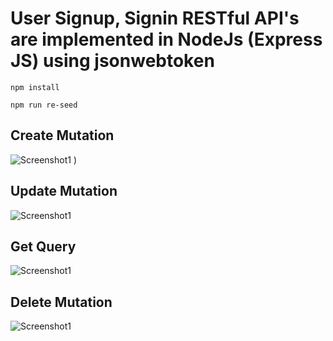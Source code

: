 # User Signup, Signin RESTful API's are implemented in NodeJs (Express JS) using jsonwebtoken

`npm install`

`npm run re-seed`

## Create Mutation
![Screenshot1](https://img001.prntscr.com/file/img001/y4eiXKbOST2Z1m4jg9qbdw.png)
)

## Update Mutation
![Screenshot1](https://img001.prntscr.com/file/img001/nXroN4ADTbmSA5R5j_pUUg.png)

## Get Query
![Screenshot1](https://img001.prntscr.com/file/img001/1wYyUkG5RzaicFvP9_ygGw.png)

## Delete Mutation
![Screenshot1](https://img001.prntscr.com/file/img001/Mkis6IUqTAK9-YD7QO1lpQ.png)
